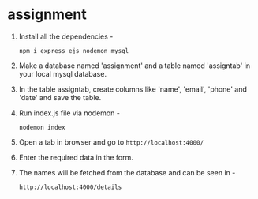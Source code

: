 # assignment

1. Install all the dependencies - 

      ``npm i express ejs nodemon mysql``
      
2. Make a database named 'assignment' and a table named 'assigntab' in your local mysql database.

3. In the table assigntab, create columns like 'name', 'email', 'phone' and 'date' and save the table.

4. Run index.js file via nodemon - 

      ``nodemon index``

5. Open a tab in browser and go to ``http://localhost:4000/``

6. Enter the required data in the form.

7. The names will be fetched from the database and can be seen in - 

      ``http://localhost:4000/details``

